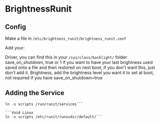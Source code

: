 # BrightnessRunit

## Config 

Make a file in ```/etc/brightness_runit/brightness_runit.conf```

Add your: 

Driver, you can find this in your ```/sys/class/backlight/``` folder 
save_on_shutdown, true or 1 if you want to have your last brightness used saved onto a file and then restored on next boot, if you don't want this, just don't add it. 
Brightness, add the brightness level you want it to set at boot, not required if you have save_on_shutdown=true


## Adding the Service

```Artix Linux
ln -s scripts /run/runit/services```

```Void Linux
ln -s scripts /etc/runit/runsvdir/default/```
